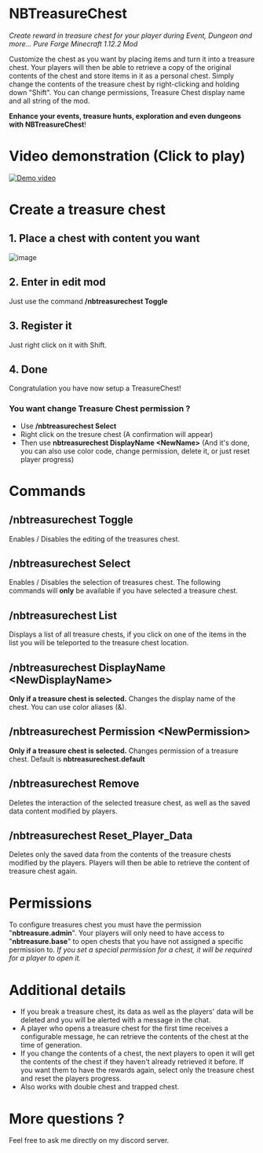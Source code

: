 # NBTreasureChest
*Create reward in treasure chest for your player during Event, Dungeon and more... Pure Forge Minecraft 1.12.2 Mod*

Customize the chest as you want by placing items and turn it into a treasure chest. Your players will then be able to retrieve a copy of the original contents of the chest and store items in it as a personal chest. Simply change the contents of the treasure chest by right-clicking and holding down "Shift". You can change permissions, Treasure Chest display name and all string of the mod. 

**Enhance your events, treasure hunts, exploration and even dungeons with NBTreasureChest**!

# Video demonstration (Click to play)
[![Demo video](https://img.youtube.com/vi/QjmBSoR3uWo/0.jpg)](https://www.youtube.com/watch?v=QjmBSoR3uWo)

# Create a treasure chest
## 1. Place a chest with content you want
![image](https://user-images.githubusercontent.com/30299182/142489687-af2434b9-7f14-4093-af51-57eaf794650a.png)

## 2. Enter in edit mod
Just use the command **/nbtreasurechest Toggle**

## 3. Register it
Just right click on it with Shift.

## 4. Done
Congratulation you have now setup a TreasureChest! 

### You want change Treasure Chest permission ?
- Use **/nbtreasurechest Select**
- Right click on the tresure chest (A confirmation will appear)
- Then use **nbtreasurechest DisplayName \<NewName\>** (And it's done, you can also use color code, change permission, delete it, or just reset player progress)

# Commands
## /nbtreasurechest Toggle
Enables / Disables the editing of the treasures chest.

## /nbtreasurechest Select
Enables / Disables the selection of treasures chest. The following commands will **only** be available if you have selected a treasure chest.

## /nbtreasurechest List
Displays a list of all treasure chests, if you click on one of the items in the list you will be teleported to the treasure chest location.

## /nbtreasurechest DisplayName \<NewDisplayName\>
**Only if a treasure chest is selected.** 
Changes the display name of the chest. You can use color aliases (&).

## /nbtreasurechest Permission \<NewPermission\>
**Only if a treasure chest is selected.** 
Changes permission of a treasure chest. Default is **nbtreasurechest.default**

## /nbtreasurechest Remove
Deletes the interaction of the selected treasure chest, as well as the saved data content modified by players.

## /nbtreasurechest Reset_Player_Data
Deletes only the saved data from the contents of the treasure chests modified by the players. Players will then be able to retrieve the content of treasure chest again.

# Permissions
To configure treasures chest you must have the permission "**nbtreasure.admin**". Your players will only need to have access to "**nbtreasure.base**" to open chests that you have not assigned a specific permission to.
*If you set a special permission for a chest, it will be required for a player to open it.*

# Additional details
- If you break a treasure chest, its data as well as the players' data will be deleted and you will be alerted with a message in the chat.
- A player who opens a treasure chest for the first time receives a configurable message, he can retrieve the contents of the chest at the time of generation.
- If you change the contents of a chest, the next players to open it will get the contents of the chest if they haven't already retrieved it before. If you want them to have the rewards again, select only the treasure chest and reset the players progress. 
- Also works with double chest and trapped chest.

# More questions ? 
Feel free to ask me directly on my discord server.
